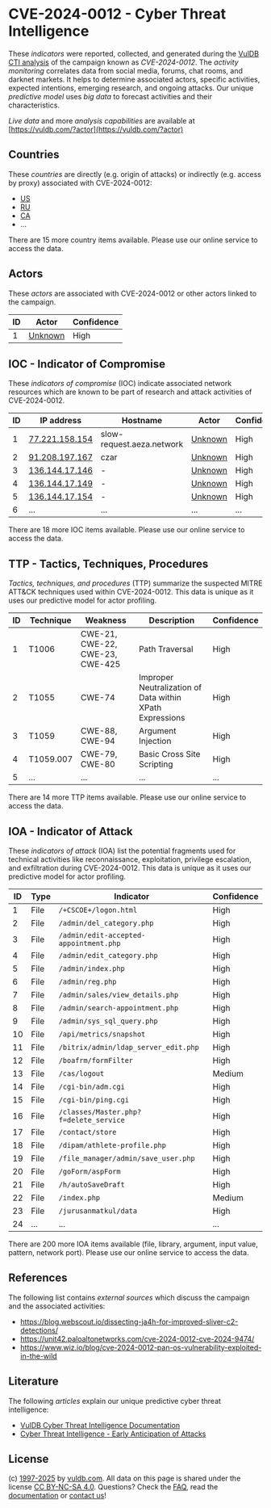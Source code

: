 # CVE-2024-0012 - Cyber Threat Intelligence

These _indicators_ were reported, collected, and generated during the [VulDB CTI analysis](https://vuldb.com/?kb.cti) of the campaign known as _CVE-2024-0012_. The _activity monitoring_ correlates data from social media, forums, chat rooms, and darknet markets. It helps to determine associated actors, specific activities, expected intentions, emerging research, and ongoing attacks. Our unique _predictive model_ uses _big data_ to forecast activities and their characteristics.

_Live data_ and more _analysis capabilities_ are available at [https://vuldb.com/?actor](https://vuldb.com/?actor)

## Countries

These _countries_ are directly (e.g. origin of attacks) or indirectly (e.g. access by proxy) associated with CVE-2024-0012:

* [US](https://vuldb.com/?country.us)
* [RU](https://vuldb.com/?country.ru)
* [CA](https://vuldb.com/?country.ca)
* ...

There are 15 more country items available. Please use our online service to access the data.

## Actors

These _actors_ are associated with CVE-2024-0012 or other actors linked to the campaign.

ID | Actor | Confidence
-- | ----- | ----------
1 | [Unknown](https://vuldb.com/?actor.unknown) | High

## IOC - Indicator of Compromise

These _indicators of compromise_ (IOC) indicate associated network resources which are known to be part of research and attack activities of CVE-2024-0012.

ID | IP address | Hostname | Actor | Confidence
-- | ---------- | -------- | ----- | ----------
1 | [77.221.158.154](https://vuldb.com/?ip.77.221.158.154) | slow-request.aeza.network | [Unknown](https://vuldb.com/?actor.unknown) | High
2 | [91.208.197.167](https://vuldb.com/?ip.91.208.197.167) | czar | [Unknown](https://vuldb.com/?actor.unknown) | High
3 | [136.144.17.146](https://vuldb.com/?ip.136.144.17.146) | - | [Unknown](https://vuldb.com/?actor.unknown) | High
4 | [136.144.17.149](https://vuldb.com/?ip.136.144.17.149) | - | [Unknown](https://vuldb.com/?actor.unknown) | High
5 | [136.144.17.154](https://vuldb.com/?ip.136.144.17.154) | - | [Unknown](https://vuldb.com/?actor.unknown) | High
6 | ... | ... | ... | ...

There are 18 more IOC items available. Please use our online service to access the data.

## TTP - Tactics, Techniques, Procedures

_Tactics, techniques, and procedures_ (TTP) summarize the suspected MITRE ATT&CK techniques used within CVE-2024-0012. This data is unique as it uses our predictive model for actor profiling.

ID | Technique | Weakness | Description | Confidence
-- | --------- | -------- | ----------- | ----------
1 | T1006 | CWE-21, CWE-22, CWE-23, CWE-425 | Path Traversal | High
2 | T1055 | CWE-74 | Improper Neutralization of Data within XPath Expressions | High
3 | T1059 | CWE-88, CWE-94 | Argument Injection | High
4 | T1059.007 | CWE-79, CWE-80 | Basic Cross Site Scripting | High
5 | ... | ... | ... | ...

There are 14 more TTP items available. Please use our online service to access the data.

## IOA - Indicator of Attack

These _indicators of attack_ (IOA) list the potential fragments used for technical activities like reconnaissance, exploitation, privilege escalation, and exfiltration during CVE-2024-0012. This data is unique as it uses our predictive model for actor profiling.

ID | Type | Indicator | Confidence
-- | ---- | --------- | ----------
1 | File | `/+CSCOE+/logon.html` | High
2 | File | `/admin/del_category.php` | High
3 | File | `/admin/edit-accepted-appointment.php` | High
4 | File | `/admin/edit_category.php` | High
5 | File | `/admin/index.php` | High
6 | File | `/admin/reg.php` | High
7 | File | `/admin/sales/view_details.php` | High
8 | File | `/admin/search-appointment.php` | High
9 | File | `/admin/sys_sql_query.php` | High
10 | File | `/api/metrics/snapshot` | High
11 | File | `/bitrix/admin/ldap_server_edit.php` | High
12 | File | `/boafrm/formFilter` | High
13 | File | `/cas/logout` | Medium
14 | File | `/cgi-bin/adm.cgi` | High
15 | File | `/cgi-bin/ping.cgi` | High
16 | File | `/classes/Master.php?f=delete_service` | High
17 | File | `/contact/store` | High
18 | File | `/dipam/athlete-profile.php` | High
19 | File | `/file_manager/admin/save_user.php` | High
20 | File | `/goForm/aspForm` | High
21 | File | `/h/autoSaveDraft` | High
22 | File | `/index.php` | Medium
23 | File | `/jurusanmatkul/data` | High
24 | ... | ... | ...

There are 200 more IOA items available (file, library, argument, input value, pattern, network port). Please use our online service to access the data.

## References

The following list contains _external sources_ which discuss the campaign and the associated activities:

* https://blog.webscout.io/dissecting-ja4h-for-improved-sliver-c2-detections/
* https://unit42.paloaltonetworks.com/cve-2024-0012-cve-2024-9474/
* https://www.wiz.io/blog/cve-2024-0012-pan-os-vulnerability-exploited-in-the-wild

## Literature

The following _articles_ explain our unique predictive cyber threat intelligence:

* [VulDB Cyber Threat Intelligence Documentation](https://vuldb.com/?kb.cti)
* [Cyber Threat Intelligence - Early Anticipation of Attacks](https://www.scip.ch/en/?labs.20201022)

## License

(c) [1997-2025](https://vuldb.com/?kb.changelog) by [vuldb.com](https://vuldb.com/?kb.about). All data on this page is shared under the license [CC BY-NC-SA 4.0](https://creativecommons.org/licenses/by-nc-sa/4.0/). Questions? Check the [FAQ](https://vuldb.com/?kb.faq), read the [documentation](https://vuldb.com/?kb) or [contact us](https://vuldb.com/?contact)!
